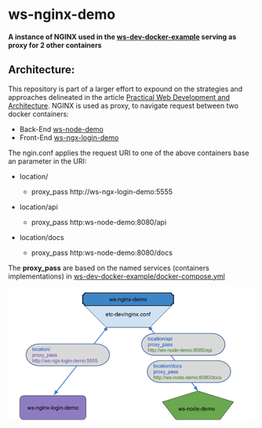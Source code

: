 # ws-nginx-demo

#### A instance of NGINX used in the [ws-dev-docker-example](https://github.com/WillStreeter/ws-dev-docker-example) serving as proxy for 2 other containers


## Architecture:
This repository is part of a larger effort to expound on the strategies and approaches delineated in the article
[Practical Web Development and Architecture](https://medium.com/@will.streeter/practical-web-development-and-architecture-26a37d04c10f). NGINX is used as proxy,
to navigate request between two docker containers:

+ Back-End [ws-node-demo](https://github.com/WillStreeter/ws-node-demo)
+ Front-End [ws-ngx-login-demo](https://github.com/WillStreeter/ws-ngx-login-demo)


The ngin.conf applies the request URI  to one of the above containers base an parameter in the URI:

+ location/
   + proxy_pass http://ws-ngx-login-demo:5555

+ location/api
   + proxy_pass http:ws-node-demo:8080/api

+ location/docs
   + proxy_pass http:ws-node-demo:8080/docs


The **proxy_pass** are based on the named services (containers implementations) in [ws-dev-docker-example/docker-compose.yml](https://github.com/WillStreeter/ws-dev-docker-example/blob/master/docker-compose.yml)


![Alt Text](https://github.com/WillStreeter/ws-nginx-demo/raw/master/assets/ws-nginx-config-proxy.png)